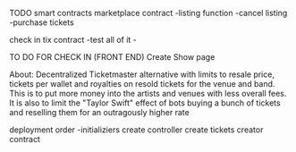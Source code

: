 TODO smart contracts
marketplace contract
    -listing function
    -cancel listing
    -purchase tickets
    
check in tix contract
    -test all of it
    -


TO DO FOR CHECK IN (FRONT END)
Create Show page


About:
Decentralized Ticketmaster alternative with limits to resale price, tickets per wallet and royalties on resold tickets for the venue and band. This is to put more money into the artists and venues with less overall fees. It is also to limit the "Taylor Swift" effect of bots buying a bunch of tickets and reselling them for an outragously higher rate

deployment order
-initializiers 
    create controller
    create tickets
creator contract
